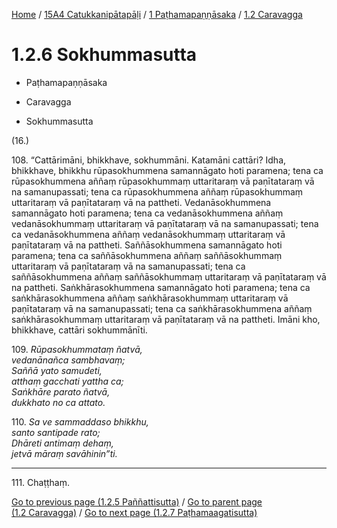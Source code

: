 
[Home](/) / [15A4 Catukkanipātapāḷi](../../../15A4.md) / [1 Paṭhamapaṇṇāsaka](../../1.md) / [1.2 Caravagga](../1.2.md)

# 1.2.6 Sokhummasutta

* Paṭhamapaṇṇāsaka

* Caravagga

* Sokhummasutta

(16.)

108\. “Cattārimāni, bhikkhave, sokhummāni. Katamāni cattāri? Idha, bhikkhave, bhikkhu rūpasokhummena samannāgato hoti paramena; tena ca rūpasokhummena aññaṃ rūpasokhummaṃ uttaritaraṃ vā paṇītataraṃ vā na samanupassati; tena ca rūpasokhummena aññaṃ rūpasokhummaṃ uttaritaraṃ vā paṇītataraṃ vā na pattheti. Vedanāsokhummena samannāgato hoti paramena; tena ca vedanāsokhummena aññaṃ vedanāsokhummaṃ uttaritaraṃ vā paṇītataraṃ vā na samanupassati; tena ca vedanāsokhummena aññaṃ vedanāsokhummaṃ uttaritaraṃ vā paṇītataraṃ vā na pattheti. Saññāsokhummena samannāgato hoti paramena; tena ca saññāsokhummena aññaṃ saññāsokhummaṃ uttaritaraṃ vā paṇītataraṃ vā na samanupassati; tena ca saññāsokhummena aññaṃ saññāsokhummaṃ uttaritaraṃ vā paṇītataraṃ vā na pattheti. Saṅkhārasokhummena samannāgato hoti paramena; tena ca saṅkhārasokhummena aññaṃ saṅkhārasokhummaṃ uttaritaraṃ vā paṇītataraṃ vā na samanupassati; tena ca saṅkhārasokhummena aññaṃ saṅkhārasokhummaṃ uttaritaraṃ vā paṇītataraṃ vā na pattheti. Imāni kho, bhikkhave, cattāri sokhummānīti.

109\. _Rūpasokhummataṃ ñatvā,_  
_vedanānañca sambhavaṃ;_  
_Saññā yato samudeti,_  
_atthaṃ gacchati yattha ca;_  
_Saṅkhāre parato ñatvā,_  
_dukkhato no ca attato._  


110\. _Sa ve sammaddaso bhikkhu,_  
_santo santipade rato;_  
_Dhāreti antimaṃ dehaṃ,_  
_jetvā māraṃ savāhinin”ti._  


---

111\. Chaṭṭhaṃ.



[Go to previous page (1.2.5 Paññattisutta)](1.2.5.md) / [Go to parent page (1.2 Caravagga)](../1.2.md) / [Go to next page (1.2.7 Paṭhamaagatisutta)](1.2.7.md)


